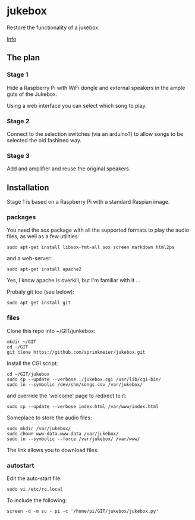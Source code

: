# jukebox

Restore the functionality of a jukebox.

[Info](http://the.nerv.free.fr)


## The plan

### Stage 1

Hide a Raspberry Pi with WiFi dongle and external speakers
in the ample guts of the Jukebox.

Using a web interface you can select which song to play.

### Stage 2

Connect to the selection switches (via an arduino?) to allow songs
to be selected the old fashined way.

### Stage 3

Add and amplifier and reuse the original speakers.

## Installation

Stage 1 is based on a Raspberry Pi with a standard Raspian image.

### packages

You need the *sox* package with all the supported formats to
play the audio files, as well as a few utilities:

    sudo apt-get install libsox-fmt-all sox screen markdown html2ps

and a web-server:

    sudo apt-get install apache2

Yes, I know apache is overkill, but I'm familiar with it ...

Probaly git too (see below):

    sudo apt-get install git

### files

Clone this repo into ~/GIT/junkebox:

    mkdir ~/GIT
    cd ~/GIT
    git clone https://github.com/sprinkmeier/jukebox.git

Install the CGI script:

    cd ~/GIT/jukebox
    sudo cp --update --verbose ./jukebox.cgi /usr/lib/cgi-bin/
    sudo ln --symbolic /dev/shm/songs.csv /var/jukebox/

and override the 'welcome' page to redirect to it:

    sudo cp --update --verbose index.html /var/www/index.html

Someplace to store the audio files:

    sudo mkdir /var/jukebox/
    sudo chown www-data.www-data /var/jukebox/
    sudo ln --symbolic --force /var/jukebox/ /var/www/

The link allows you to download files.

### autostart

Edit the auto-start file:

    sudo vi /etc/rc.local

To include the following:

    screen -d -m su - pi -c '/home/pi/GIT/jukebox/jukebox.py'
